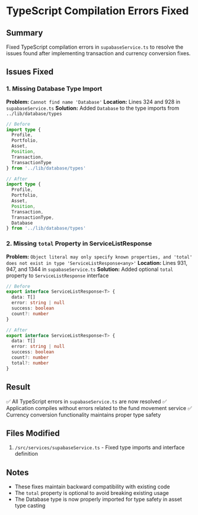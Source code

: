 # TypeScript Compilation Errors Fixed

## Summary
Fixed TypeScript compilation errors in `supabaseService.ts` to resolve the issues found after implementing transaction and currency conversion fixes.

## Issues Fixed

### 1. Missing Database Type Import
**Problem:** `Cannot find name 'Database'`
**Location:** Lines 324 and 928 in `supabaseService.ts`
**Solution:** Added `Database` to the type imports from `../lib/database/types`

```typescript
// Before
import type { 
  Profile, 
  Portfolio, 
  Asset, 
  Position, 
  Transaction,
  TransactionType
} from '../lib/database/types'

// After
import type { 
  Profile, 
  Portfolio, 
  Asset, 
  Position, 
  Transaction,
  TransactionType,
  Database
} from '../lib/database/types'
```

### 2. Missing `total` Property in ServiceListResponse
**Problem:** `Object literal may only specify known properties, and 'total' does not exist in type 'ServiceListResponse<any>'`
**Location:** Lines 931, 947, and 1344 in `supabaseService.ts`
**Solution:** Added optional `total` property to `ServiceListResponse` interface

```typescript
// Before
export interface ServiceListResponse<T> {
  data: T[]
  error: string | null
  success: boolean
  count?: number
}

// After
export interface ServiceListResponse<T> {
  data: T[]
  error: string | null
  success: boolean
  count?: number
  total?: number
}
```

## Result
✅ All TypeScript errors in `supabaseService.ts` are now resolved
✅ Application compiles without errors related to the fund movement service
✅ Currency conversion functionality maintains proper type safety

## Files Modified
1. `/src/services/supabaseService.ts` - Fixed type imports and interface definition

## Notes
- These fixes maintain backward compatibility with existing code
- The `total` property is optional to avoid breaking existing usage
- The Database type is now properly imported for type safety in asset type casting
